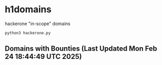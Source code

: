 # h1domains
hackerone "in-scope" domains

`python3 hackerone.py`
## Domains with Bounties (Last Updated Mon Feb 24 18:44:49 UTC 2025)
```

```
